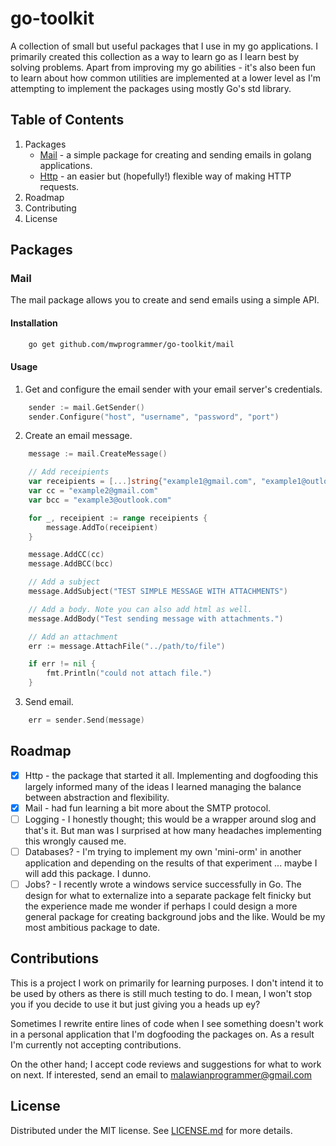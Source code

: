 # go-toolkit

A collection of small but useful packages that I use in my go applications. I primarily created this collection as a way to learn go as I learn best by solving problems. Apart from improving my go abilities - it's also been fun to learn about how common utilities are implemented at a lower level as I'm attempting to implement the packages using mostly Go's std library.

## Table of Contents

1. Packages
    - [Mail](#packages) - a simple package for creating and sending emails in golang applications.
    - [Http]() - an easier but (hopefully!) flexible way of making HTTP requests.
2. Roadmap
3. Contributing
4. License

## Packages

### Mail

The mail package allows you to create and send emails using a simple API.

#### Installation

```bash
    go get github.com/mwprogrammer/go-toolkit/mail
```

#### Usage

1. Get and configure the email sender with your email server's credentials.

```go
    sender := mail.GetSender()
    sender.Configure("host", "username", "password", "port")
```

2. Create an email message.

```go
    message := mail.CreateMessage()

    // Add receipients
    var receipients = [...]string{"example1@gmail.com", "example1@outlook.com"}
    var cc = "example2@gmail.com"
    var bcc = "example3@outlook.com"

    for _, receipient := range receipients {
        message.AddTo(receipient)
    }

    message.AddCC(cc)
    message.AddBCC(bcc)

    // Add a subject
    message.AddSubject("TEST SIMPLE MESSAGE WITH ATTACHMENTS")

    // Add a body. Note you can also add html as well.
    message.AddBody("Test sending message with attachments.")

    // Add an attachment
    err := message.AttachFile("../path/to/file")

    if err != nil {
        fmt.Println("could not attach file.")
    }

```

3. Send email.

```go
    err = sender.Send(message)
```

## Roadmap

-   [x] Http - the package that started it all. Implementing and dogfooding this largely informed many of the ideas I learned managing the balance between abstraction and flexibility.
-   [x] Mail - had fun learning a bit more about the SMTP protocol.
-   [ ] Logging - I honestly thought; this would be a wrapper around slog and that's it. But man was I surprised at how many headaches implementing this wrongly caused me.
-   [ ] Databases? - I'm trying to implement my own 'mini-orm' in another application and depending on the results of that experiment ... maybe I will add this package. I dunno.
-   [ ] Jobs? - I recently wrote a windows service successfully in Go. The design for what to externalize into a separate package felt finicky but the experience made me wonder if perhaps I could design a more general package for creating background jobs and the like. Would be my most ambitious package to date.

## Contributions

This is a project I work on primarily for learning purposes. I don't intend it to be used by others as there is still much testing to do. I mean, I won't stop you if you decide to use it but just giving you a heads up ey?

Sometimes I rewrite entire lines of code when I see something doesn't work in a personal application that I'm dogfooding the packages on. As a result I'm currently not accepting contributions.

On the other hand; I accept code reviews and suggestions for what to work on next. If interested, send an email to [malawianprogrammer@gmail.com]()

## License

Distributed under the MIT license. See [LICENSE.md](LICENSE.md) for more details.
